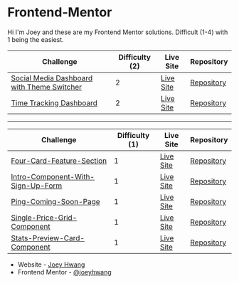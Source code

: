 # Frontend-Mentor

Hi I'm Joey and these are my Frontend Mentor solutions. Difficult (1-4) with 1 being the easiest.

| Challenge  | Difficulty (2) | Live Site | Repository |
| ------------- | ------------- | ------------- | ------------- |
| [Social Media Dashboard with Theme Switcher](https://www.frontendmentor.io/challenges/social-media-dashboard-with-theme-switcher-6oY8ozp_H) | 2 | [Live Site](https://jh-social-media-dashboard-with-theme-switcher.netlify.app/) | [Repository](https://github.com/joeyhwang/Frontend-Mentor/tree/main/social-media-dashboard-with-theme-switcher-master/frontend)
| [Time Tracking Dashboard](https://www.frontendmentor.io/solutions/react-and-typescript-EjuU2pcr-) | 2 | [Live Site](https://jh-time-tracking-dashboard.netlify.app/) | [Repository](https://github.com/joeyhwang/Frontend-Mentor/tree/main/time-tracking-dashboard-main/frontend)

--------------------------

| Challenge  | Difficulty (1) | Live Site | Repository |
| ------------- | ------------- | ------------- | ------------- |
| [Four-Card-Feature-Section](https://www.frontendmentor.io/solutions/html-css-s2AemniSW) | 1 | [Live Site](https://joeyhwang-four-card-feature-section.netlify.app/) | [Repository](https://github.com/joeyhwang/Frontend-Mentor/tree/main/four-card-feature-section-master)
| [Intro-Component-With-Sign-Up-Form](https://www.frontendmentor.io/solutions/html-css-javascript-WG814HIGh) | 1  | [Live Site](https://joey-hwang-intro-component-with-signup-form.netlify.app/) | [Repository](https://github.com/joeyhwang/Frontend-Mentor/tree/main/intro-component-with-signup-form-master) |
| [Ping-Coming-Soon-Page](https://www.frontendmentor.io/solutions/html-css-NxBTC0QXM) | 1 | [Live Site](https://joeyhwang-ping-coming-soon-page.netlify.app/) | [Repository](https://github.com/joeyhwang/Frontend-Mentor/tree/main/ping-coming-soon-page-master) |
| [Single-Price-Grid-Component](https://www.frontendmentor.io/solutions/html-css-nD_KRA2QI) | 1 | [Live Site](https://joeyhwang-single-price-grid-component.netlify.app/) | [Repository](https://github.com/joeyhwang/Frontend-Mentor/tree/main/single-price-grid-component-master) |
| [Stats-Preview-Card-Component](https://www.frontendmentor.io/solutions/html-css-ILIiWA9XM) | 1 | [Live Site](https://joeyhwang-stats-preview-card-component.netlify.app/) | [Repository](https://github.com/joeyhwang/Frontend-Mentor/tree/main/stats-preview-card-component-main) |



- Website - [Joey Hwang](https://joeyhwang.github.io/portfolio/)
- Frontend Mentor - [@joeyhwang](https://www.frontendmentor.io/profile/joeyhwang)
